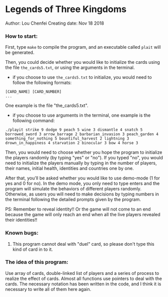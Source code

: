# Legends of Three Kingdoms

Author: Lou Chenfei
Creating date: Nov 18 2018


### How to start: 

First, type `make` to compile the program, and an executable called `plait` will be generated.

Then, you could decide whether you would like to initialize the cards using the file `the_cards5.txt`, or using the arguments in the terminal.
- if you choose to use `the_cards5.txt` to initialize, you would need to follow the following formats:
```
[CARD_NAME] [CARD_NUMBER]
...
```
One example is the file "the_cards5.txt".

- if you choose to use arguments in the terminal, one example is the following command:
```
./playit strike 9 dodge 9 peach 5 wine 3 dismantle 4 snatch 5 borrowed_sword 3 arrow_barrage 2 barbarian_invasion 3 peach_garden 4 something_for_nothing 5 bountiful_harvest 2 lightning 3 drown_in_happiness 4 starvation 2 binocular 3 bow 4 horse 3
```

Then, you would need to choose whether you hope the program to initialize the players randomly (by typing "yes" or "no"). If you typed "no", you would need to initialize the players manually by typing in the number of players, their names, initial health, identities and countries one by one.

After that, you'll be asked whether you would like to use demo-mode (1 for yes and 0 for no). In the demo mode, you only need to type enters and the program will simulate the behaviors of different players randomly. Otherwise, as users you will need to make decisions by typing numbers in the terminal following the detailed prompts given by the program.

PS: Remember to reveal identity!! Or the game will not come to an end because the game will only reach an end when all the live players revealed their identities!!



### Known bugs:
1. This program cannot deal with "duel" card, so please don't type this kind of card in to it.



### The idea of this program:
Use array of cards, double-linked list of players and a series of process to realize the effect of cards. Almost all functions use pointers to deal with the cards.
The necessary notation has been written in the code, and I think it is necessary to write all of them here again.

